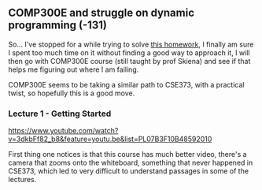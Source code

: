 ## COMP300E and struggle on dynamic programming (-131)

So... I've stopped for a while trying to solve [this homework](https://www3.cs.stonybrook.edu/~skiena/373/hw/hw4.pdf),
I finally am sure I spent too much time on it without finding a good way to approach it, I will then
go with COMP300E course (still taught by prof Skiena) and see if that helps me figuring out where I am failing.

COMP300E seems to be taking a similar path to CSE373, with a practical twist, so hopefully this is a good move.

### Lecture 1 - Getting Started

https://www.youtube.com/watch?v=3dkbFf82_b8&feature=youtu.be&list=PL07B3F10B48592010

First thing one notices is that this course has much better video, there's a camera that zooms
onto the whiteboard, something that never happened in CSE373, which led to very difficult to understand 
passages in some of the lectures.
